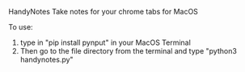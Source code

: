 HandyNotes
Take notes for your chrome tabs for MacOS

To use:
1. type in "pip install pynput" in your MacOS Terminal
2. Then go to the file directory from the terminal and type "python3 handynotes.py"

 
